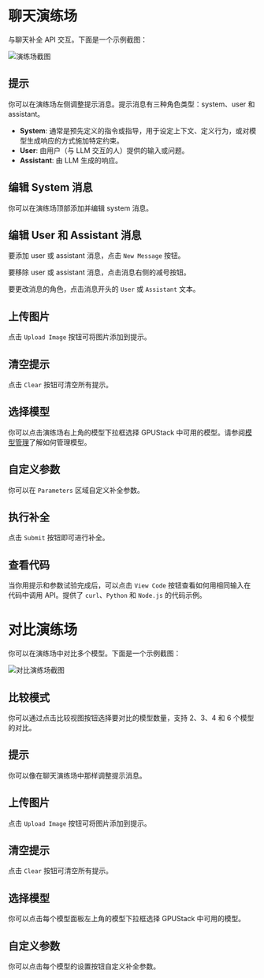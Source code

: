 # 聊天演练场

与聊天补全 API 交互。下面是一个示例截图：

![演练场截图](../../assets/playground/chat.png)

## 提示

你可以在演练场左侧调整提示消息。提示消息有三种角色类型：system、user 和 assistant。

- **System**: 通常是预先定义的指令或指导，用于设定上下文、定义行为，或对模型生成响应的方式施加特定约束。
- **User**: 由用户（与 LLM 交互的人）提供的输入或问题。
- **Assistant**: 由 LLM 生成的响应。

## 编辑 System 消息

你可以在演练场顶部添加并编辑 system 消息。

## 编辑 User 和 Assistant 消息

要添加 user 或 assistant 消息，点击 `New Message` 按钮。

要移除 user 或 assistant 消息，点击消息右侧的减号按钮。

要更改消息的角色，点击消息开头的 `User` 或 `Assistant` 文本。

## 上传图片

点击 `Upload Image` 按钮可将图片添加到提示。

## 清空提示

点击 `Clear` 按钮可清空所有提示。

## 选择模型

你可以点击演练场右上角的模型下拉框选择 GPUStack 中可用的模型。请参阅[模型管理](../model-deployment-management.md)了解如何管理模型。

## 自定义参数

你可以在 `Parameters` 区域自定义补全参数。

## 执行补全

点击 `Submit` 按钮即可进行补全。

## 查看代码

当你用提示和参数试验完成后，可以点击 `View Code` 按钮查看如何用相同输入在代码中调用 API。提供了 `curl`、`Python` 和 `Node.js` 的代码示例。

# 对比演练场

你可以在演练场中对比多个模型。下面是一个示例截图：

![对比演练场截图](../../assets/compare-playground-screenshot.png)

## 比较模式

你可以通过点击比较视图按钮选择要对比的模型数量，支持 2、3、4 和 6 个模型的对比。

## 提示

你可以像在聊天演练场中那样调整提示消息。

## 上传图片

点击 `Upload Image` 按钮可将图片添加到提示。

## 清空提示

点击 `Clear` 按钮可清空所有提示。

## 选择模型

你可以点击每个模型面板左上角的模型下拉框选择 GPUStack 中可用的模型。

## 自定义参数

你可以点击每个模型的设置按钮自定义补全参数。